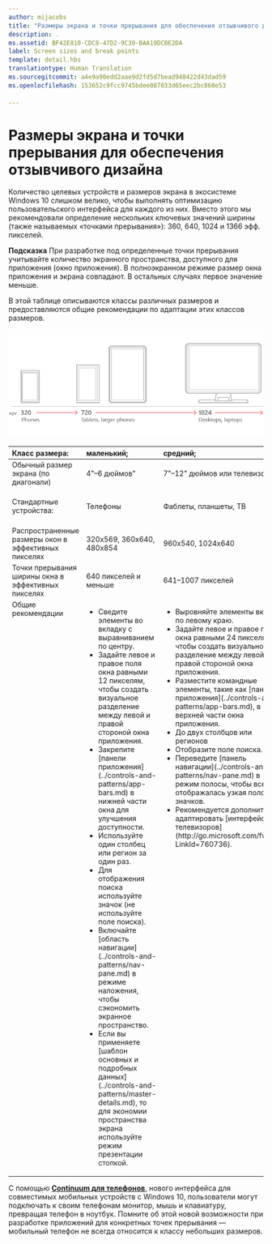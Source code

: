 ```yaml
---
author: mijacobs
title: "Размеры экрана и точки прерывания для обеспечения отзывчивого дизайна"
description: .
ms.assetid: BF42E810-CDC8-47D2-9C30-BAA19DCBE2DA
label: Screen sizes and break points
template: detail.hbs
translationtype: Human Translation
ms.sourcegitcommit: a4e9a90edd2aae9d2fd5d7bead948422d43dad59
ms.openlocfilehash: 153652c9fcc9745bdee087033d65eec2bc860e53

---
```


#  Размеры экрана и точки прерывания для обеспечения отзывчивого дизайна

Количество целевых устройств и размеров экрана в экосистеме Windows 10 слишком велико, чтобы выполнять оптимизацию пользовательского интерфейса для каждого из них. Вместо этого мы рекомендовали определение нескольких ключевых значений ширины (также называемых «точками прерывания»): 360, 640, 1024 и 1366 эфф. пикселей.

**Подсказка**  При разработке под определенные точки прерывания учитывайте количество экранного пространства, доступного для приложения (окно приложения). В полноэкранном режиме размер окна приложения и экрана совпадают. В остальных случаях первое значение меньше.
 

В этой таблице описываются классы различных размеров и предоставляются общие рекомендации по адаптации этих классов размеров.

![точки прерывания для обеспечения отзывчивого дизайна](images/rsp-design/rspd-breakpoints.png)

<table>
<colgroup>
<col width="25%" />
<col width="25%" />
<col width="25%" />
<col width="25%" />
</colgroup>
<thead>
<tr class="header">
<th align="left">Класс размера:</th>
<th align="left">маленький;</th>
<th align="left">средний;</th>
<th align="left">большой.</th>
</tr>
</thead>
<tbody>
<tr class="odd">
<td align="left">Обычный размер экрана (по диагонали)</td>
<td align="left">4&quot;–6 дюймов&quot;</td>
<td align="left">7&quot;–12&quot; дюймов или телевизор</td>
<td align="left">13&quot; дюймов и выше</td>
</tr>
<tr class="even">
<td align="left">Стандартные устройства:</td>
<td align="left">Телефоны</td>
<td align="left">Фаблеты, планшеты, ТВ</td>
<td align="left">Компьютеры, ноутбуки, устройства Surface Hub</td>
</tr>
<tr class="odd">
<td align="left">Распространенные размеры окон в эффективных пикселях</td>
<td align="left">320x569, 360x640, 480x854</td>
<td align="left">960x540, 1024x640</td>
<td align="left">1366x768, 1920x1080</td>
</tr>
<tr class="even">
<td align="left">Точки прерывания ширины окна в эффективных пикселях</td>
<td align="left">640 пикселей и меньше</td>
<td align="left">641–1007 пикселей</td>
<td align="left">1008 пикселей и больше</td>
</tr>
<tr class="odd">
<td align="left" valign="top">Общие рекомендации</td>
<td align="left" valign="top"><ul>
<li>Сведите элементы во вкладку с выравниванием по центру.</li>
<li>Задайте левое и правое поля окна равными 12 пикселям, чтобы создать визуальное разделение между левой и правой стороной окна приложения.</li>
<li>Закрепите [панели приложения](../controls-and-patterns/app-bars.md) в нижней части окна для улучшения доступности.</li>
<li>Используйте один столбец или регион за один раз.</li>
<li>Для отображения поиска используйте значок (не используйте поле поиска).</li>
<li>Включайте [область навигации](../controls-and-patterns/nav-pane.md) в режиме наложения, чтобы сэкономить экранное пространство.</li>
<li>Если вы применяете [шаблон основных и подробных данных](../controls-and-patterns/master-details.md), то для экономии пространства экрана используйте режим презентации стопкой.</li>
</ul></td>
<td align="left" valign="top"><ul>
<li>Выровняйте элементы вкладки по левому краю.</li>
<li>Задайте левое и правое поля окна равными 24 пикселям, чтобы создать визуальное разделение между левой и правой стороной окна приложения.</li>
<li>Разместите командные элементы, такие как [панели приложения](../controls-and-patterns/app-bars.md), в верхней части окна приложения.</li>
<li>До двух столбцов или регионов</li>
<li>Отобразите поле поиска.</li>
<li>Переведите [панель навигации](../controls-and-patterns/nav-pane.md) в режим полосы, чтобы всегда отображалась узкая полоска значков.</li>
<li>Рекомендуется дополнительно адаптировать [интерфейс для телевизоров](http://go.microsoft.com/fwlink/?LinkId=760736).</li>
</ul></td>
<td align="left" valign="top"><ul>
<li>Выровняйте элементы вкладки по левому краю.</li>
<li>Задайте левое и правое поля окна, равными 24 пикселям, чтобы создать визуальное разделение между левой и правой стороной окна приложения.</li>
<li>Разместите командные элементы, такие как [панели приложения](../controls-and-patterns/app-bars.md), в верхней части окна приложения.</li>
<li>До трех столбцов или регионов</li>
<li>Отобразите поле поиска.</li>
<li>Переведите [панель навигации](../controls-and-patterns/nav-pane.md) в режим стыковки, чтобы она всегда отображалась.</li>
</ul></td>
</tr>
</tbody>
</table>

С помощью [**Continuum для телефонов**](http://go.microsoft.com/fwlink/p/?LinkID=699431), нового интерфейса для совместимых мобильных устройств с Windows 10, пользователи могут подключать к своим телефонам монитор, мышь и клавиатуру, превращая телефон в ноутбук. Помните об этой новой возможности при разработке приложений для конкретных точек прерывания — мобильный телефон не всегда относится к классу небольших размеров.
 



<!--HONumber=Jun16_HO4-->



